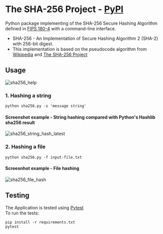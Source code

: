 # The SHA-256 Project - [PyPI](#)
Python package implementing of the SHA-256 Secure Hashing Algorithm defined in [FIPS 180-4](https://csrc.nist.gov/publications/detail/fips/180/4/final) with a command-line interface. 

- SHA-256 - An Implementation of Secure Hashing Algorithm 2 (SHA-2) with 256-bit digest. 
- This implementation is based on the pseudocode algorithm from [Wikipedia](https://en.wikipedia.org/wiki/SHA-2#Pseudocode) and [The SHA-256 Project](https://github.com/oconnor663/sha256_project)

## Usage
![sha256_help](https://user-images.githubusercontent.com/15610188/161290119-fe83155f-33a4-4c8c-a420-8f61985554c6.PNG)

### 1. Hashing a string
```
python sha256.py -s 'message string'
```
#### Screenshot example - String hashing compared with Python's Hashlib sha256 result
![sha256_string_hash_latest](https://user-images.githubusercontent.com/15610188/161417365-ac2d728e-3916-4376-be5a-882554877434.PNG)


### 2. Hashing a file
```
python sha256.py -f input-file.txt
```
#### Screesnhot example - File hashing
![sha256_file_hash](https://user-images.githubusercontent.com/15610188/161234743-39caa934-4d88-472c-a7a8-2c4c2a576eee.PNG)


## Testing
The Application is tested using [Pytest](https://docs.pytest.org/en/7.1.x/)  
To run the tests:  
```
pip install -r requirements.txt  
pytest
```
